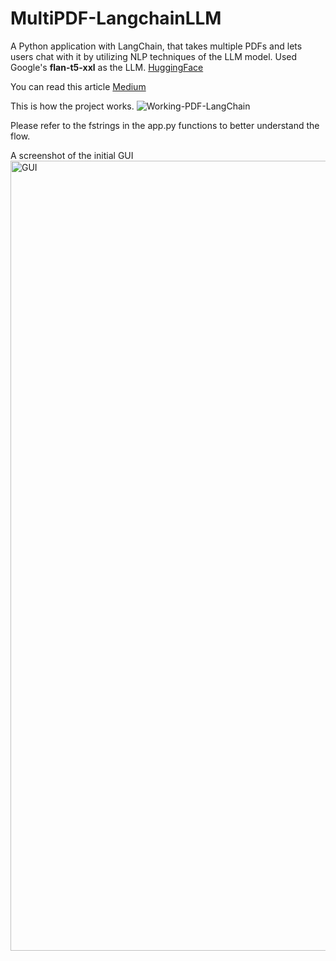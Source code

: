 # MultiPDF-LangchainLLM
A Python application with LangChain, that takes multiple PDFs and lets users chat with it by utilizing NLP techniques of the LLM model.
Used Google's **flan-t5-xxl** as the LLM. [HuggingFace](https://huggingface.co/google/flan-t5-xxl)

You can read this article [Medium](https://towardsdatascience.com/all-you-need-to-know-to-build-your-first-llm-app-eb982c78ffac)

This is how the project works. 
![Working-PDF-LangChain](https://github.com/prathishpratt/MultiPDF-LangchainLLM/assets/64516584/c47d803f-ee41-4f52-89ca-5236ba19760e)



Please refer to the fstrings in the app.py functions to better understand the flow.



A screenshot of the initial GUI
<img width="1264" alt="GUI" src="https://github.com/prathishpratt/MultiPDF-LangchainLLM/assets/64516584/fb2e3891-adf3-4e94-ade1-2e434b1027a7">
